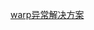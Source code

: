 [warp异常解决方案](https://www.ai-money.club/2024/06/08/warp%e7%9a%84%e6%9b%bf%e4%bb%a3%e4%ba%a7%e5%93%81%ef%bc%9avpn/)